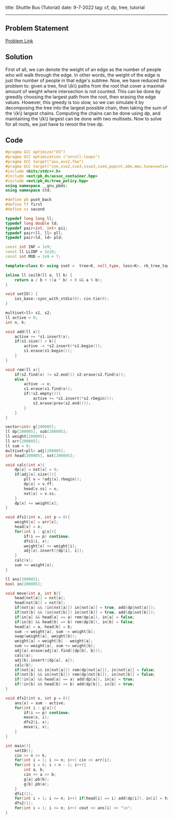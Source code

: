 title: Shuttle Bus (Tutorial)
date: 9-7-2022
tag: cf, dp, tree, tutorial

---

## Problem Statement

[Problem Link](https://codeforces.com/gym/103860/problem/B)

## Solution

First of all, we can denote the weight of an edge as the number of people who will walk through the edge. In other words, the weight of the edge is just the number of people in that edge's subtree. Now, we have reduced the problem to: given a tree, find \\(k\\) paths from the root that cover a maximal amount of weight where intersection is not counted. This can be done by greedily choosing the largest path from the root, then erasing the edge values. However, this greedy is too slow, so we can simulate it by decomposing the tree into the largest possible chain, then taking the sum of the \\(k\\) largest chains. Computing the chains can be done using dp, and maintaining the \\(k\\) largest can be done with two multisets. Now to solve for all roots, we just have to reroot the tree dp.

## Code

```c++
#pragma GCC optimize("O3")
#pragma GCC optimization ("unroll-loops")
#pragma GCC target("avx,avx2,fma")
#pragma GCC target("sse,sse2,sse3,ssse3,sse4,popcnt,abm,mmx,tune=native")
#include <bits/stdc++.h>
#include <ext/pb_ds/assoc_container.hpp>
#include <ext/pb_ds/tree_policy.hpp>
using namespace __gnu_pbds;
using namespace std;

#define pb push_back
#define ff first
#define ss second

typedef long long ll;
typedef long double ld;
typedef pair<int, int> pii;
typedef pair<ll, ll> pll;
typedef pair<ld, ld> pld;

const int INF = 1e9;
const ll LLINF = 1e18;
const int MOD = 1e9 + 7;

template<class K> using sset =  tree<K, null_type, less<K>, rb_tree_tag, tree_order_statistics_node_update>;

inline ll ceil0(ll a, ll b) {
    return a / b + ((a ^ b) > 0 && a % b);
}

void setIO() {
    ios_base::sync_with_stdio(0); cin.tie(0);
}

multiset<ll> s1, s2;
ll active = 0;
int n, k;

void add(ll x){
    active += *s1.insert(x);
    if(s1.size() > k){
        active -= *s2.insert(*s1.begin());
        s1.erase(s1.begin());
    }
}

void rem(ll x){
    if(s2.find(x) != s2.end()) s2.erase(s2.find(x));
    else {
        active -= x;
        s1.erase(s1.find(x));
        if(!s2.empty()){
            active += *s1.insert(*s2.rbegin());
            s2.erase(prev(s2.end()));
        }
    }
}

vector<int> g[200005];
ll dp[200005], sub[200005];
ll weight[200005];
ll arr[200005];
ll sum = 0;
multiset<pll> adj[200005];
int head[200005], nxt[200005];

void calc(int x){
    dp[x] = nxt[x] = 0;
    if(adj[x].size()){
        pll v = *adj[x].rbegin();
        dp[x] = v.ff;
        head[v.ss] = x;
        nxt[x] = v.ss;
    }
    dp[x] += weight[x];
}

void dfs1(int x, int p = 0){
    weight[x] = arr[x];
    head[x] = x;
    for(int i : g[x]){
        if(i == p) continue;
        dfs1(i, x);
        weight[x] += weight[i];
        adj[x].insert({dp[i], i});
    }
    calc(x);
    sum += weight[x];
}

ll ans[200005];
bool in[200005];

void move(int a, int b){
    head[nxt[a]] = nxt[a];
    head[nxt[b]] = nxt[b];
    if(nxt[a] && !in[nxt[a]]) in[nxt[a]] = true, add(dp[nxt[a]]);
    if(nxt[b] && !in[nxt[b]]) in[nxt[b]] = true, add(dp[nxt[b]]);
    if(in[a] && head[a] == a) rem(dp[a]), in[a] = false;
    if(in[b] && head[b] == b) rem(dp[b]), in[b] = false;
    head[a] = a, head[b] = b;
    sum -= weight[a], sum -= weight[b];
    swap(weight[a], weight[b]);
    weight[a] = weight[b] - weight[a];
    sum += weight[a], sum += weight[b];
    adj[a].erase(adj[a].find({dp[b], b}));
    calc(a);
    adj[b].insert({dp[a], a});
    calc(b);
    if(nxt[a] && in[nxt[a]]) rem(dp[nxt[a]]), in[nxt[a]] = false;
    if(nxt[b] && in[nxt[b]]) rem(dp[nxt[b]]), in[nxt[b]] = false;
    if(!in[a] && head[a] == a) add(dp[a]), in[a] = true;
    if(!in[b] && head[b] == b) add(dp[b]), in[b] = true;
}

void dfs2(int x, int p = 0){
    ans[x] = sum - active;
    for(int i : g[x]){
        if(i == p) continue;
        move(x, i);
        dfs2(i, x);
        move(i, x);
    }
}

int main(){
    setIO();
    cin >> n >> k;
    for(int i = 1; i <= n; i++) cin >> arr[i];
    for(int i = 0; i < n - 1; i++){
        int a, b;
        cin >> a >> b;
        g[a].pb(b);
        g[b].pb(a);
    }
    dfs1(1);
    for(int i = 1; i <= n; i++) if(head[i] == i) add(dp[i]), in[i] = true;
    dfs2(1);
    for(int i = 1; i <= n; i++) cout << ans[i] << "\n";
}
```
